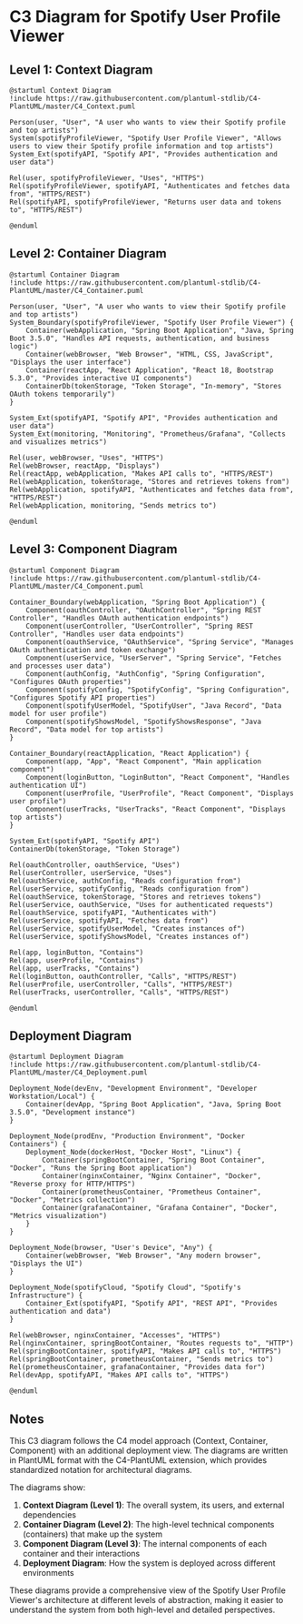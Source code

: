 # C3 Diagram for Spotify User Profile Viewer

## Level 1: Context Diagram

```plantuml
@startuml Context Diagram
!include https://raw.githubusercontent.com/plantuml-stdlib/C4-PlantUML/master/C4_Context.puml

Person(user, "User", "A user who wants to view their Spotify profile and top artists")
System(spotifyProfileViewer, "Spotify User Profile Viewer", "Allows users to view their Spotify profile information and top artists")
System_Ext(spotifyAPI, "Spotify API", "Provides authentication and user data")

Rel(user, spotifyProfileViewer, "Uses", "HTTPS")
Rel(spotifyProfileViewer, spotifyAPI, "Authenticates and fetches data from", "HTTPS/REST")
Rel(spotifyAPI, spotifyProfileViewer, "Returns user data and tokens to", "HTTPS/REST")

@enduml
```

## Level 2: Container Diagram

```plantuml
@startuml Container Diagram
!include https://raw.githubusercontent.com/plantuml-stdlib/C4-PlantUML/master/C4_Container.puml

Person(user, "User", "A user who wants to view their Spotify profile and top artists")
System_Boundary(spotifyProfileViewer, "Spotify User Profile Viewer") {
    Container(webApplication, "Spring Boot Application", "Java, Spring Boot 3.5.0", "Handles API requests, authentication, and business logic")
    Container(webBrowser, "Web Browser", "HTML, CSS, JavaScript", "Displays the user interface")
    Container(reactApp, "React Application", "React 18, Bootstrap 5.3.0", "Provides interactive UI components")
    ContainerDb(tokenStorage, "Token Storage", "In-memory", "Stores OAuth tokens temporarily")
}

System_Ext(spotifyAPI, "Spotify API", "Provides authentication and user data")
System_Ext(monitoring, "Monitoring", "Prometheus/Grafana", "Collects and visualizes metrics")

Rel(user, webBrowser, "Uses", "HTTPS")
Rel(webBrowser, reactApp, "Displays")
Rel(reactApp, webApplication, "Makes API calls to", "HTTPS/REST")
Rel(webApplication, tokenStorage, "Stores and retrieves tokens from")
Rel(webApplication, spotifyAPI, "Authenticates and fetches data from", "HTTPS/REST")
Rel(webApplication, monitoring, "Sends metrics to")

@enduml
```

## Level 3: Component Diagram

```plantuml
@startuml Component Diagram
!include https://raw.githubusercontent.com/plantuml-stdlib/C4-PlantUML/master/C4_Component.puml

Container_Boundary(webApplication, "Spring Boot Application") {
    Component(oauthController, "OAuthController", "Spring REST Controller", "Handles OAuth authentication endpoints")
    Component(userController, "UserController", "Spring REST Controller", "Handles user data endpoints")
    Component(oauthService, "OAuthService", "Spring Service", "Manages OAuth authentication and token exchange")
    Component(userService, "UserServer", "Spring Service", "Fetches and processes user data")
    Component(authConfig, "AuthConfig", "Spring Configuration", "Configures OAuth properties")
    Component(spotifyConfig, "SpotifyConfig", "Spring Configuration", "Configures Spotify API properties")
    Component(spotifyUserModel, "SpotifyUser", "Java Record", "Data model for user profile")
    Component(spotifyShowsModel, "SpotifyShowsResponse", "Java Record", "Data model for top artists")
}

Container_Boundary(reactApplication, "React Application") {
    Component(app, "App", "React Component", "Main application component")
    Component(loginButton, "LoginButton", "React Component", "Handles authentication UI")
    Component(userProfile, "UserProfile", "React Component", "Displays user profile")
    Component(userTracks, "UserTracks", "React Component", "Displays top artists")
}

System_Ext(spotifyAPI, "Spotify API")
ContainerDb(tokenStorage, "Token Storage")

Rel(oauthController, oauthService, "Uses")
Rel(userController, userService, "Uses")
Rel(oauthService, authConfig, "Reads configuration from")
Rel(userService, spotifyConfig, "Reads configuration from")
Rel(oauthService, tokenStorage, "Stores and retrieves tokens")
Rel(userService, oauthService, "Uses for authenticated requests")
Rel(oauthService, spotifyAPI, "Authenticates with")
Rel(userService, spotifyAPI, "Fetches data from")
Rel(userService, spotifyUserModel, "Creates instances of")
Rel(userService, spotifyShowsModel, "Creates instances of")

Rel(app, loginButton, "Contains")
Rel(app, userProfile, "Contains")
Rel(app, userTracks, "Contains")
Rel(loginButton, oauthController, "Calls", "HTTPS/REST")
Rel(userProfile, userController, "Calls", "HTTPS/REST")
Rel(userTracks, userController, "Calls", "HTTPS/REST")

@enduml
```

## Deployment Diagram

```plantuml
@startuml Deployment Diagram
!include https://raw.githubusercontent.com/plantuml-stdlib/C4-PlantUML/master/C4_Deployment.puml

Deployment_Node(devEnv, "Development Environment", "Developer Workstation/Local") {
    Container(devApp, "Spring Boot Application", "Java, Spring Boot 3.5.0", "Development instance")
}

Deployment_Node(prodEnv, "Production Environment", "Docker Containers") {
    Deployment_Node(dockerHost, "Docker Host", "Linux") {
        Container(springBootContainer, "Spring Boot Container", "Docker", "Runs the Spring Boot application")
        Container(nginxContainer, "Nginx Container", "Docker", "Reverse proxy for HTTP/HTTPS")
        Container(prometheusContainer, "Prometheus Container", "Docker", "Metrics collection")
        Container(grafanaContainer, "Grafana Container", "Docker", "Metrics visualization")
    }
}

Deployment_Node(browser, "User's Device", "Any") {
    Container(webBrowser, "Web Browser", "Any modern browser", "Displays the UI")
}

Deployment_Node(spotifyCloud, "Spotify Cloud", "Spotify's Infrastructure") {
    Container_Ext(spotifyAPI, "Spotify API", "REST API", "Provides authentication and data")
}

Rel(webBrowser, nginxContainer, "Accesses", "HTTPS")
Rel(nginxContainer, springBootContainer, "Routes requests to", "HTTP")
Rel(springBootContainer, spotifyAPI, "Makes API calls to", "HTTPS")
Rel(springBootContainer, prometheusContainer, "Sends metrics to")
Rel(prometheusContainer, grafanaContainer, "Provides data for")
Rel(devApp, spotifyAPI, "Makes API calls to", "HTTPS")

@enduml
```

## Notes

This C3 diagram follows the C4 model approach (Context, Container, Component) with an additional deployment view. The diagrams are written in PlantUML format with the C4-PlantUML extension, which provides standardized notation for architectural diagrams.

The diagrams show:

1. **Context Diagram (Level 1)**: The overall system, its users, and external dependencies
2. **Container Diagram (Level 2)**: The high-level technical components (containers) that make up the system
3. **Component Diagram (Level 3)**: The internal components of each container and their interactions
4. **Deployment Diagram**: How the system is deployed across different environments

These diagrams provide a comprehensive view of the Spotify User Profile Viewer's architecture at different levels of abstraction, making it easier to understand the system from both high-level and detailed perspectives.